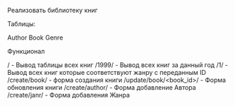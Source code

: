 Реализовать библиотеку книг



Таблицы:

Author
Book
Genre


Функционал





/ - Вывод таблицы всех книг
/1999/ - Вывод всех книг за данный год
/1/ - Вывод всех книг которые соответствуют жанру с переданным ID
/create/book/ - форма создания книги
/update/book/<book_id>/ - Форма обновления книги
/create/author/ - Форма добавление Автора
/create/janr/ - Форма добавления Жанра